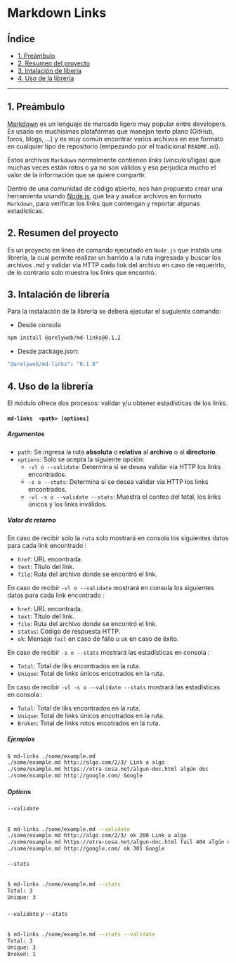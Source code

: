# Markdown Links

## Índice

* [1. Preámbulo](#1-preámbulo)
* [2. Resumen del proyecto](#2-resumen-del-proyecto)
* [3. Intalación de libería](#3-instalacion-de-la-libreria)
* [4. Uso de la librería](#4-consideraciones-generales)

***

## 1. Preámbulo

[Markdown](https://es.wikipedia.org/wiki/Markdown) es un lenguaje de marcado
ligero muy popular entre developers. Es usado en muchísimas plataformas que
manejan texto plano (GitHub, foros, blogs, ...) y es muy común
encontrar varios archivos en ese formato en cualquier tipo de repositorio
(empezando por el tradicional `README.md`).

Estos archivos `Markdown` normalmente contienen _links_ (vínculos/ligas) que
muchas veces están rotos o ya no son válidos y eso perjudica mucho el valor de
la información que se quiere compartir.

Dentro de una comunidad de código abierto, nos han propuesto crear una
herramienta usando [Node.js](https://nodejs.org/), que lea y analice archivos
en formato `Markdown`, para verificar los links que contengan y reportar
algunas estadísticas.

## 2. Resumen del proyecto

Es un proyecto en linea de comando ejecutado en `Node.js` que instala una librería, la cual permite
realizar un barrido a la ruta ingresada y buscar los archivos .md y validar vía HTTP cada link del
archivo en caso de requerirlo, de lo contrario solo muestra los links que encontró.

## 3. Intalación de librería

Para la instalación de la librería se deberá ejecutar el suguiente comando:

- Desde consola

```sh
npm install @arelyweb/md-links@0.1.2
```
- Desde package.json:

```sh
"@arelyweb/md-links": "0.1.0"
```

## 4. Uso de la librería

El módulo ofrece dos procesos: validar y/u obtener estadísticas de los links.

#### `md-links  <path> [options]`

##### Argumentos

* `path`: Se ingresa la ruta **absoluta** o **relativa** al **archivo** o al **directorio**.
* `options`: Solo se acepta la siguiente opción:
  - `-vl o --validate`: Determina si se desea validar via HTTP los links encontrados.
  - `-s o --stats`: Determina si se desea validar via HTTP los links encontrados.
  - `-vl -s o --validate --stats`: Muestra el conteo del total, los links únicos y los links inválidos.

##### Valor de retorno

En caso de recibir solo la `ruta` solo mostrará en consola los siguientes datos
para cada link encontrado :

* `href`: URL encontrada.
* `text`: Título del link.
* `file`: Ruta del archivo donde se encontró el link.

En caso de recibir `-vl o --validate` mostrará en consola los siguientes datos para cada link
encontrado :

* `href`: URL encontrada.
* `text`: Título del link.
* `file`: Ruta del archivo donde se encontró el link.
* `status`: Código de respuesta HTTP.
* `ok`: Mensaje `fail` en caso de fallo u `ok` en caso de éxito.

En caso de recibir `-s o --stats` mostrará las estadísticas en consola :

* `Total`: Total de liks encontrados en la ruta.
* `Unique`: Total de links únicos encotrados en la ruta.

En caso de recibir `-vl -s o --validate --stats` mostrará las estadísticas en consola :

* `Total`: Total de liks encontrados en la ruta.
* `Unique`: Total de links únicos encotrados en la ruta.
* `Broken`: Total de links rotos encotrados en la ruta.

##### Ejemplos

```sh
$ md-links ./some/example.md
./some/example.md http://algo.com/2/3/ Link a algo
./some/example.md https://otra-cosa.net/algun-doc.html algún doc
./some/example.md http://google.com/ Google
```

##### Options

###### `--validate`

```sh
$ md-links ./some/example.md --validate
./some/example.md http://algo.com/2/3/ ok 200 Link a algo
./some/example.md https://otra-cosa.net/algun-doc.html fail 404 algún doc
./some/example.md http://google.com/ ok 301 Google
```

###### `--stats`

```sh
$ md-links ./some/example.md --stats
Total: 3
Unique: 3
```

###### `--validate` y `--stats`

```sh
$ md-links ./some/example.md --stats --validate
Total: 3
Unique: 3
Broken: 1
```
